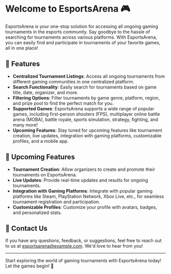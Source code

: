 # Welcome to EsportsArena 🎮

EsportsArena is your one-stop solution for accessing all ongoing gaming tournaments in the esports community. Say goodbye to the hassle of searching for tournaments across various platforms. With EsportsArena, you can easily find and participate in tournaments of your favorite games, all in one place!

## 🚀 Features

- **Centralized Tournament Listings**: Access all ongoing tournaments from different gaming communities in one centralized platform.
- **Search Functionality**: Easily search for tournaments based on game title, date, organizer, and more.
- **Filtering Options**: Filter tournaments by game genre, platform, region, and prize pool to find the perfect match for you.
- **Supported Games**: EsportsArena supports a wide range of popular games, including first-person shooters (FPS), multiplayer online battle arena (MOBA), battle royale, sports simulation, strategy, fighting, and many more!
- **Upcoming Features**: Stay tuned for upcoming features like tournament creation, live updates, integration with gaming platforms, customizable profiles, and a mobile app.

## 📅 Upcoming Features

- **Tournament Creation**: Allow organizers to create and promote their tournaments on EsportsArena.
- **Live Updates**: Provide real-time updates and results for ongoing tournaments.
- **Integration with Gaming Platforms**: Integrate with popular gaming platforms like Steam, PlayStation Network, Xbox Live, etc., for seamless tournament registration and participation.
- **Customizable Profiles**: Customize your profile with avatars, badges, and personalized stats.

## 📝 Contact Us

If you have any questions, feedback, or suggestions, feel free to reach out to us at [esportsarena@example.com](mailto:esportsarena@example.com). We'd love to hear from you!

---

Start exploring the world of gaming tournaments with EsportsArena today! Let the games begin! 🎉